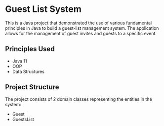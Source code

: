 # Guest List System  

<p>This is a Java project that demonstrated the use of various fundamental principles in Java to build a guest-list management system. The application allows for the management of guest invites and guests to a specific event.</p>

## Principles Used
<ul>
  <li>Java 11</li>
  <li>OOP</li>
  <li>Data Structures</li>
</ul>

## Project Structure

<p>The project consists of 2 domain classes representing the entities in the system: </p>
<ul>
  <li>Guest</li>
  <li>GuestsList</li>
</ul>
